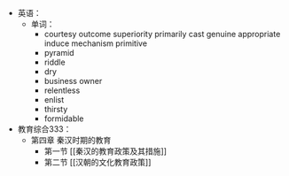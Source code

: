 - 英语：
	- 单词：
		- courtesy
		  outcome
		  superiority
		  primarily
		  cast
		  genuine
		  appropriate
		  induce
		  mechanism
		  primitive
		- pyramid
		- riddle
		- dry
		- business owner
		- relentless
		- enlist
		- thirsty
		- formidable
- 教育综合333：
	- 第四章 秦汉时期的教育
		- 第一节 [[秦汉的教育政策及其措施]]
		- 第二节 [[汉朝的文化教育政策]]